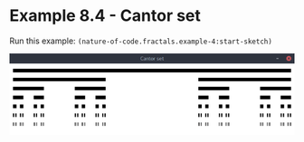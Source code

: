 # Example 8.4 - Cantor set

Run this example: `(nature-of-code.fractals.example-4:start-sketch)`

![Example 8.4 - Cantor set](screenshots/Example%208.4%20-%20Cantor%20set.gif)